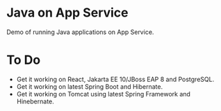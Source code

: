 # Java on App Service
Demo of running Java applications on App Service.

# To Do
* Get it working on React, Jakarta EE 10/JBoss EAP 8 and PostgreSQL.
* Get it working on latest Spring Boot and Hibernate.
* Get it working on Tomcat using latest Spring Framework and Hinebernate.
